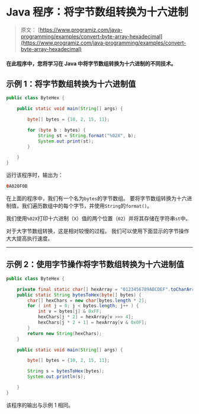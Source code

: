# Java 程序：将字节数组转换为十六进制

> 原文： [https://www.programiz.com/java-programming/examples/convert-byte-array-hexadecimal](https://www.programiz.com/java-programming/examples/convert-byte-array-hexadecimal)

#### 在此程序中，您将学习在 Java 中将字节数组转换为十六进制的不同技术。

## 示例 1：将字节数组转换为十六进制值

```java
public class ByteHex {

    public static void main(String[] args) {

        byte[] bytes = {10, 2, 15, 11};

        for (byte b : bytes) {
            String st = String.format("%02X", b);
            System.out.print(st);
        }

    }
}
```

运行该程序时，输出为：

```java
0A020F0B
```

在上面的程序中，我们有一个名为`bytes`的字节数组。 要将字节数组转换为十六进制值，我们遍历数组中的每个字节，并使用`String`的`format()`。

我们使用`%02X`打印十六进制（`X`）值的两个位置（`02`）并将其存储在字符串`st`中。

对于大字节数组转换，这是相对较慢的过程。 我们可以使用下面显示的字节操作大大提高执行速度。

* * *

## 示例 2：使用字节操作将字节数组转换为十六进制值

```java
public class ByteHex {

    private final static char[] hexArray = "0123456789ABCDEF".toCharArray();
    public static String bytesToHex(byte[] bytes) {
        char[] hexChars = new char[bytes.length * 2];
        for ( int j = 0; j < bytes.length; j++ ) {
            int v = bytes[j] & 0xFF;
            hexChars[j * 2] = hexArray[v >>> 4];
            hexChars[j * 2 + 1] = hexArray[v & 0x0F];
        }
        return new String(hexChars);
    }

    public static void main(String[] args) {

        byte[] bytes = {10, 2, 15, 11};

        String s = bytesToHex(bytes);
        System.out.println(s);

    }
}
```

该程序的输出与示例 1 相同。